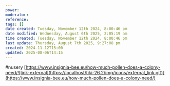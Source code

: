 ```yaml
---
power: 
moderator: 
reference: 
tags: []
date created: Tuesday, November 12th 2024, 8:00:46 pm
date modified: Wednesday, August 6th 2025, 2:05:19 am
time created: Tuesday, November 12th 2024, 8:00:46 pm
last update: Thursday, August 7th 2025, 9:27:08 pm
created: 2024-11-12T15:00
updated: 2025-08-06T14:15
---
```

#nusery
[https://www.insignia-bee.eu/how-much-pollen-does-a-colony-need/![link-external](https://localhost/tiki-26.2/img/icons/external_link.gif)](https://www.insignia-bee.eu/how-much-pollen-does-a-colony-need/)